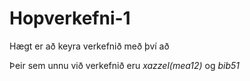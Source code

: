 # Hopverkefni-1

Hægt er að keyra verkefnið með því að 

Þeir sem unnu við verkefnið eru *xazzel(mea12)* og *bib51*
